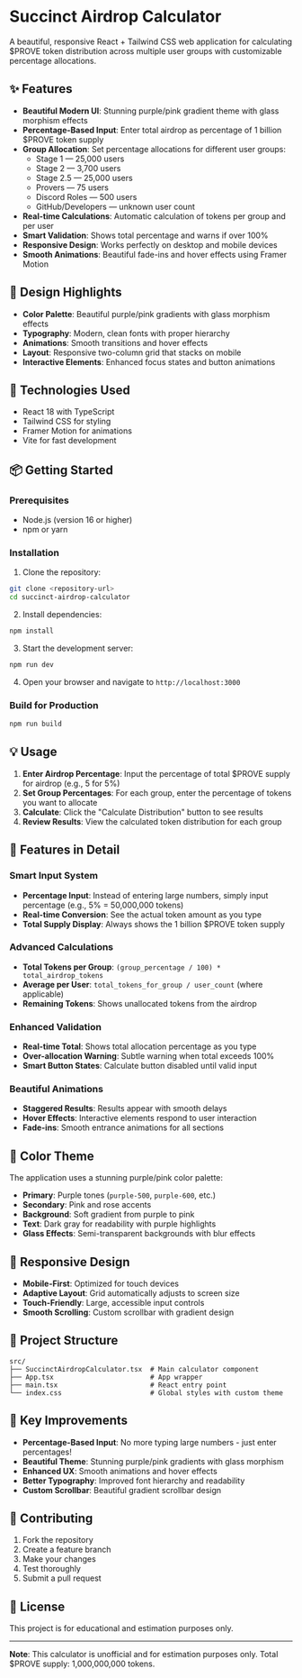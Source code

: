 # Succinct Airdrop Calculator

A beautiful, responsive React + Tailwind CSS web application for calculating $PROVE token distribution across multiple user groups with customizable percentage allocations.

## ✨ Features

- **Beautiful Modern UI**: Stunning purple/pink gradient theme with glass morphism effects
- **Percentage-Based Input**: Enter total airdrop as percentage of 1 billion $PROVE token supply
- **Group Allocation**: Set percentage allocations for different user groups:
  - Stage 1 — 25,000 users
  - Stage 2 — 3,700 users  
  - Stage 2.5 — 25,000 users
  - Provers — 75 users
  - Discord Roles — 500 users
  - GitHub/Developers — unknown user count
- **Real-time Calculations**: Automatic calculation of tokens per group and per user
- **Smart Validation**: Shows total percentage and warns if over 100%
- **Responsive Design**: Works perfectly on desktop and mobile devices
- **Smooth Animations**: Beautiful fade-ins and hover effects using Framer Motion

## 🎨 Design Highlights

- **Color Palette**: Beautiful purple/pink gradients with glass morphism effects
- **Typography**: Modern, clean fonts with proper hierarchy
- **Animations**: Smooth transitions and hover effects
- **Layout**: Responsive two-column grid that stacks on mobile
- **Interactive Elements**: Enhanced focus states and button animations

## 🚀 Technologies Used

- React 18 with TypeScript
- Tailwind CSS for styling
- Framer Motion for animations
- Vite for fast development

## 📦 Getting Started

### Prerequisites

- Node.js (version 16 or higher)
- npm or yarn

### Installation

1. Clone the repository:
```bash
git clone <repository-url>
cd succinct-airdrop-calculator
```

2. Install dependencies:
```bash
npm install
```

3. Start the development server:
```bash
npm run dev
```

4. Open your browser and navigate to `http://localhost:3000`

### Build for Production

```bash
npm run build
```

## 💡 Usage

1. **Enter Airdrop Percentage**: Input the percentage of total $PROVE supply for airdrop (e.g., 5 for 5%)
2. **Set Group Percentages**: For each group, enter the percentage of tokens you want to allocate
3. **Calculate**: Click the "Calculate Distribution" button to see results
4. **Review Results**: View the calculated token distribution for each group

## 🔧 Features in Detail

### Smart Input System
- **Percentage Input**: Instead of entering large numbers, simply input percentage (e.g., 5% = 50,000,000 tokens)
- **Real-time Conversion**: See the actual token amount as you type
- **Total Supply Display**: Always shows the 1 billion $PROVE token supply

### Advanced Calculations
- **Total Tokens per Group**: `(group_percentage / 100) * total_airdrop_tokens`
- **Average per User**: `total_tokens_for_group / user_count` (where applicable)
- **Remaining Tokens**: Shows unallocated tokens from the airdrop

### Enhanced Validation
- **Real-time Total**: Shows total allocation percentage as you type
- **Over-allocation Warning**: Subtle warning when total exceeds 100%
- **Smart Button States**: Calculate button disabled until valid input

### Beautiful Animations
- **Staggered Results**: Results appear with smooth delays
- **Hover Effects**: Interactive elements respond to user interaction
- **Fade-ins**: Smooth entrance animations for all sections

## 🎨 Color Theme

The application uses a stunning purple/pink color palette:
- **Primary**: Purple tones (`purple-500`, `purple-600`, etc.)
- **Secondary**: Pink and rose accents
- **Background**: Soft gradient from purple to pink
- **Text**: Dark gray for readability with purple highlights
- **Glass Effects**: Semi-transparent backgrounds with blur effects

## 📱 Responsive Design

- **Mobile-First**: Optimized for touch devices
- **Adaptive Layout**: Grid automatically adjusts to screen size
- **Touch-Friendly**: Large, accessible input controls
- **Smooth Scrolling**: Custom scrollbar with gradient design

## 📁 Project Structure

```
src/
├── SuccinctAirdropCalculator.tsx  # Main calculator component
├── App.tsx                        # App wrapper
├── main.tsx                       # React entry point
└── index.css                      # Global styles with custom theme
```

## 🎯 Key Improvements

- **Percentage-Based Input**: No more typing large numbers - just enter percentages!
- **Beautiful Theme**: Stunning purple/pink gradients with glass morphism
- **Enhanced UX**: Smooth animations and hover effects
- **Better Typography**: Improved font hierarchy and readability
- **Custom Scrollbar**: Beautiful gradient scrollbar design

## 🤝 Contributing

1. Fork the repository
2. Create a feature branch
3. Make your changes
4. Test thoroughly
5. Submit a pull request

## 📄 License

This project is for educational and estimation purposes only.

---

**Note**: This calculator is unofficial and for estimation purposes only. Total $PROVE supply: 1,000,000,000 tokens. 